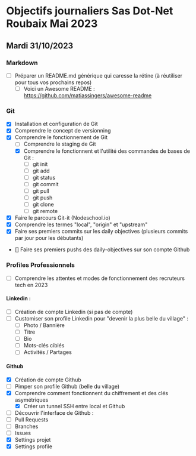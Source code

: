 # Objectifs journaliers Sas Dot-Net Roubaix Mai 2023

## Mardi 31/10/2023

### Markdown

- [ ] Préparer un README.md générique qui caresse la rétine (à réutiliser pour tous vos prochains repos)
    - [ ] Voici un Awesome README : https://github.com/matiassingers/awesome-readme

### Git

- [x] Installation et configuration de Git
- [x] Comprendre le concept de versionning
- [x] Comprendre le fonctionnement de Git
    - [ ] Comprendre le staging de Git
    - [x] Comprendre le fonctionnent et l'utilité des commandes de bases de Git :
        - [ ] git init
        - [ ] git add
        - [ ] git status
        - [ ] git commit
        - [ ] git pull
        - [ ] git push
        - [ ] git clone
        - [ ] git remote
- [x] Faire le parcours Git-it (Nodeschool.io)
- [x] Comprendre les termes "local", "origin" et "upstream"
- [x] Faire ses premiers commits sur les daily objectives (plusieurs commits par jour pour les débutants)
- [] Faire ses premiers pushs des daily-objectives sur son compte Github

### Profiles Professionnels

- [ ] Comprendre les attentes et modes de fonctionnement des recruteurs tech en 2023

#### Linkedin :

- [ ] Création de compte Linkedin (si pas de compte)
- [ ] Customiser son profile Linkedin pour "devenir la plus belle du village" :
    - [ ] Photo / Bannière
    - [ ] Titre
    - [ ] Bio
    - [ ] Mots-clés ciblés
    - [ ] Activités / Partages

#### Github

- [x] Création de compte Github
- [ ] Pimper son profile Github (belle du village)
- [x] Comprendre comment fonctionnent du chiffrement et des clés asymétriques
  - [x] Créer un tunnel SSH entre local et Github
- [ ] Découvrir l'interface de Github :
- [ ] Pull Requests
- [ ] Branches
- [ ] Issues
- [x] Settings projet
- [x] Settings profile
